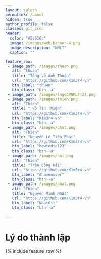 ```yaml
---
layout: splash
permalink: /about
hidden: true
author_profile: false
classes: git_icon
header:
  color: "#5e616c"
  image: /images/web-banner-4.png
  image_description: "NMLT"
  caption: ""

feature_row:
 - image_path: /images/thuan.png
   alt: "thuan"
   title: "Tống Võ Anh Thuận"
   url: "https://github.com/K1m3r4-vn"
   btn_label: "thu4n"
   btn_class: "btn--a"
 - image_path: /images/logoCPNMLT(2).png
 - image_path: /images/thien.png
   alt: "Thien"
   title: " Võ Tín Thiện"
   url: "https://github.com/K1m3r4-vn"
   btn_label: "K1m3r4-vn"
   btn_class: "btn--a"
 - image_path: /images/phat.png
   alt: "Thien"
   title: "Nguyễn Lê Tiến Phát" 
   url: "https://github.com/K1m3r4-vn"
   btn_label: "howtodie123"
   btn_class: "btn--a"
 - image_path: /images/hai.png
   alt: "Thien"
   title: "Trần Công Hải"
   url: "https://github.com/K1m3r4-vn"
   btn_label: "Ahamonuser"
   btn_class: "btn--a"
 - image_path: /images/nhat.png
   alt: "Thien"
   title: "Nguyễn Minh Nhật"
   url: "https://github.com/K1m3r4-vn"
   btn_label: "NhatGit"
   btn_class: "btn--a"
     
---
```

<h1>Lý do thành lập</h1>

{% include feature_row  %}


